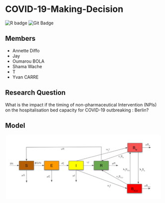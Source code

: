 # COVID-19-Making-Decision

![R badge](https://img.shields.io/badge/R-276DC3?style=for-the-badge&logo=r&logoColor=white)
![Git Badge](https://img.shields.io/badge/-Git-blue?style=flat&logo=Git&logoColor=white)

## Members

- Annette Diffo
- Jay 
- Oumarou BOLA
- Shama Wache 
- T
- Yvan CARRE

## Research Question

What is the impact if the timing of non-pharmaceutical Intervention (NPIs) on the hospitalisation bed capacity for COVID-19 outbreaking : Berlin?


## Model

<p align="center">
  <img src="images/model.png" alt="train" width="500"/>
</p>




